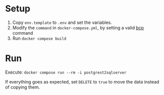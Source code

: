 # Setup

1. Copy `env.template` to `.env` and set the variables.
1. Modify the `command` in `docker-compose.yml`, by setting a valid [bcp](https://learn.microsoft.com/en-us/sql/tools/bcp-utility) command
1. Run `docker compose build`

# Run

Execute: `docker compose run --rm -i postgrest2sqlserver`

If everything goes as expected, set `DELETE` to `true` to move the data instead of copying them.
